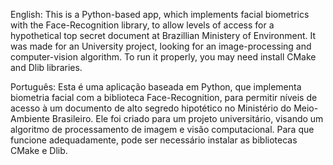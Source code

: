 English:
This is a Python-based app, which implements facial biometrics with the Face-Recognition library, to allow levels of access for a hypothetical top secret document at Brazillian Ministery of Environment. It was made for an University project, looking for an image-processing and computer-vision algorithm.
To run it properly, you may need install CMake and Dlib libraries.

Português:
Esta é uma aplicação baseada em Python, que implementa biometria facial com a biblioteca Face-Recognition, para permitir níveis de acesso à um documento de alto segredo hipotético no Ministério do Meio-Ambiente Brasileiro. Ele foi criado para um projeto universitário, visando um algoritmo de processamento de imagem e visão computacional.
Para que funcione adequadamente, pode ser necessário instalar as bibliotecas CMake e Dlib. 
